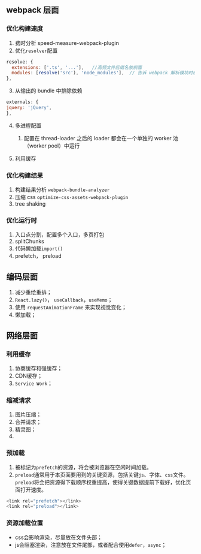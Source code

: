 <!--
 * @Description: 
 * @Date: 2022-06-18 15:46:18
 * @Author: mason
-->
## webpack 层面

### 优化构建速度

1. 费时分析 speed-measure-webpack-plugin
2. 优化`resolver`配置

```js
resolve: {
  extensions: ['.ts', '...'],   //高频文件后缀名放前面
  modules: [resolve('src'), 'node_modules'],  // 告诉 webpack 解析模块时应该搜索的目录
},
```

3. 从输出的 bundle 中排除依赖

```js
externals: {
jquery: 'jQuery',
},
```

4. 多进程配置

   1. 配置在 thread-loader 之后的 loader 都会在一个单独的 worker 池（worker pool）中运行

5. 利用缓存

### 优化构建结果

1. 构建结果分析 `webpack-bundle-analyzer`
2. 压缩 css `optimize-css-assets-webpack-plugin`
3. tree shaking

### 优化运行时

1. 入口点分割，配置多个入口，多页打包
2. splitChunks
3. 代码懒加载`import()`
4. prefetch， preload

## 编码层面

1. 减少重绘重排；
2. `React.lazy()`， `useCallback`，`useMemo`；
3. 使用 `requestAnimationFrame` 来实现视觉变化；
4. 懒加载；

## 网络层面

### 利用缓存

1. 协商缓存和强缓存；
2. CDN缓存；
3. `Service Work`；

### 缩减请求

1. 图片压缩；
2. 合并请求；
3. 精灵图；
4. 

### 预加载

1. 被标记为`prefetch`的资源，将会被浏览器在空闲时间加载。
2. `preload`通常用于本页面要用到的关键资源，包括关键`js`、字体、`css`文件。`preload`将会把资源得下载顺序权重提高，使得关键数据提前下载好，优化页面打开速度。
```js
<link rel="prefetch"></link> 
<link rel="preload"></link> 
```

### 资源加载位置

- css会影响渲染，尽量放在文件头部；
- js会阻塞渲染，注意放在文件尾部，或者配合使用`defer`，`async`；